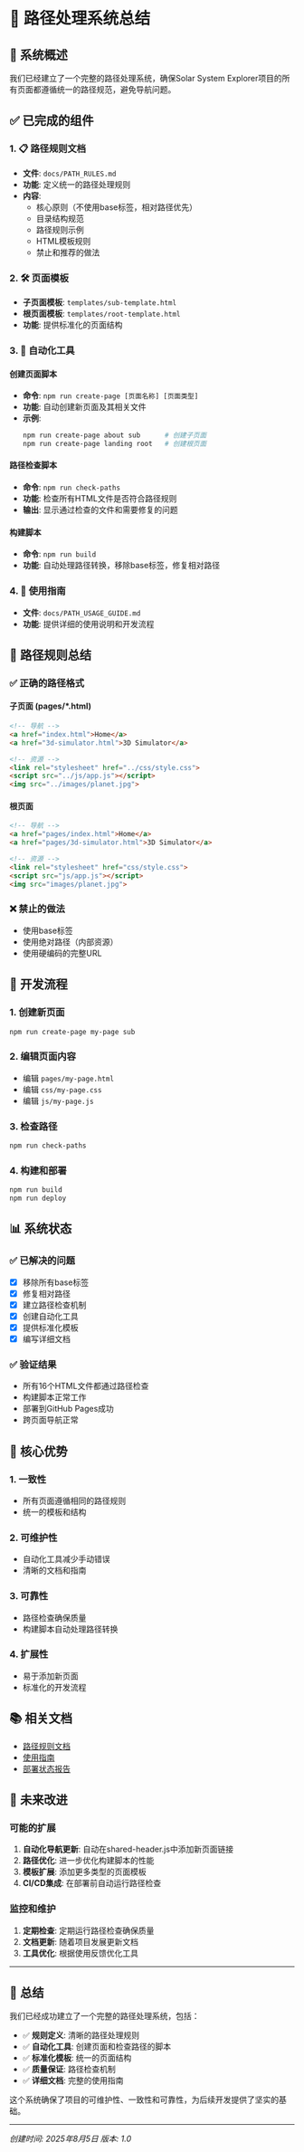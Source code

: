 # 📁 路径处理系统总结

## 🎯 系统概述

我们已经建立了一个完整的路径处理系统，确保Solar System Explorer项目的所有页面都遵循统一的路径规范，避免导航问题。

## ✅ 已完成的组件

### 1. 📋 路径规则文档
- **文件**: `docs/PATH_RULES.md`
- **功能**: 定义统一的路径处理规则
- **内容**: 
  - 核心原则（不使用base标签，相对路径优先）
  - 目录结构规范
  - 路径规则示例
  - HTML模板规则
  - 禁止和推荐的做法

### 2. 🛠️ 页面模板
- **子页面模板**: `templates/sub-template.html`
- **根页面模板**: `templates/root-template.html`
- **功能**: 提供标准化的页面结构

### 3. 🔧 自动化工具

#### 创建页面脚本
- **命令**: `npm run create-page [页面名称] [页面类型]`
- **功能**: 自动创建新页面及其相关文件
- **示例**:
  ```bash
  npm run create-page about sub      # 创建子页面
  npm run create-page landing root   # 创建根页面
  ```

#### 路径检查脚本
- **命令**: `npm run check-paths`
- **功能**: 检查所有HTML文件是否符合路径规则
- **输出**: 显示通过检查的文件和需要修复的问题

#### 构建脚本
- **命令**: `npm run build`
- **功能**: 自动处理路径转换，移除base标签，修复相对路径

### 4. 📖 使用指南
- **文件**: `docs/PATH_USAGE_GUIDE.md`
- **功能**: 提供详细的使用说明和开发流程

## 🔗 路径规则总结

### ✅ 正确的路径格式

#### 子页面 (pages/*.html)
```html
<!-- 导航 -->
<a href="index.html">Home</a>
<a href="3d-simulator.html">3D Simulator</a>

<!-- 资源 -->
<link rel="stylesheet" href="../css/style.css">
<script src="../js/app.js"></script>
<img src="../images/planet.jpg">
```

#### 根页面
```html
<!-- 导航 -->
<a href="pages/index.html">Home</a>
<a href="pages/3d-simulator.html">3D Simulator</a>

<!-- 资源 -->
<link rel="stylesheet" href="css/style.css">
<script src="js/app.js"></script>
<img src="images/planet.jpg">
```

### ❌ 禁止的做法
- 使用base标签
- 使用绝对路径（内部资源）
- 使用硬编码的完整URL

## 🚀 开发流程

### 1. 创建新页面
```bash
npm run create-page my-page sub
```

### 2. 编辑页面内容
- 编辑 `pages/my-page.html`
- 编辑 `css/my-page.css`
- 编辑 `js/my-page.js`

### 3. 检查路径
```bash
npm run check-paths
```

### 4. 构建和部署
```bash
npm run build
npm run deploy
```

## 📊 系统状态

### ✅ 已解决的问题
- [x] 移除所有base标签
- [x] 修复相对路径
- [x] 建立路径检查机制
- [x] 创建自动化工具
- [x] 提供标准化模板
- [x] 编写详细文档

### ✅ 验证结果
- 所有16个HTML文件都通过路径检查
- 构建脚本正常工作
- 部署到GitHub Pages成功
- 跨页面导航正常

## 🎯 核心优势

### 1. 一致性
- 所有页面遵循相同的路径规则
- 统一的模板和结构

### 2. 可维护性
- 自动化工具减少手动错误
- 清晰的文档和指南

### 3. 可靠性
- 路径检查确保质量
- 构建脚本自动处理路径转换

### 4. 扩展性
- 易于添加新页面
- 标准化的开发流程

## 📚 相关文档

- [路径规则文档](./PATH_RULES.md)
- [使用指南](./PATH_USAGE_GUIDE.md)
- [部署状态报告](../DEPLOYMENT_STATUS.md)

## 🔮 未来改进

### 可能的扩展
1. **自动化导航更新**: 自动在shared-header.js中添加新页面链接
2. **路径优化**: 进一步优化构建脚本的性能
3. **模板扩展**: 添加更多类型的页面模板
4. **CI/CD集成**: 在部署前自动运行路径检查

### 监控和维护
1. **定期检查**: 定期运行路径检查确保质量
2. **文档更新**: 随着项目发展更新文档
3. **工具优化**: 根据使用反馈优化工具

---

## 🎉 总结

我们已经成功建立了一个完整的路径处理系统，包括：

- ✅ **规则定义**: 清晰的路径处理规则
- ✅ **自动化工具**: 创建页面和检查路径的脚本
- ✅ **标准化模板**: 统一的页面结构
- ✅ **质量保证**: 路径检查机制
- ✅ **详细文档**: 完整的使用指南

这个系统确保了项目的可维护性、一致性和可靠性，为后续开发提供了坚实的基础。

---

*创建时间: 2025年8月5日*
*版本: 1.0* 